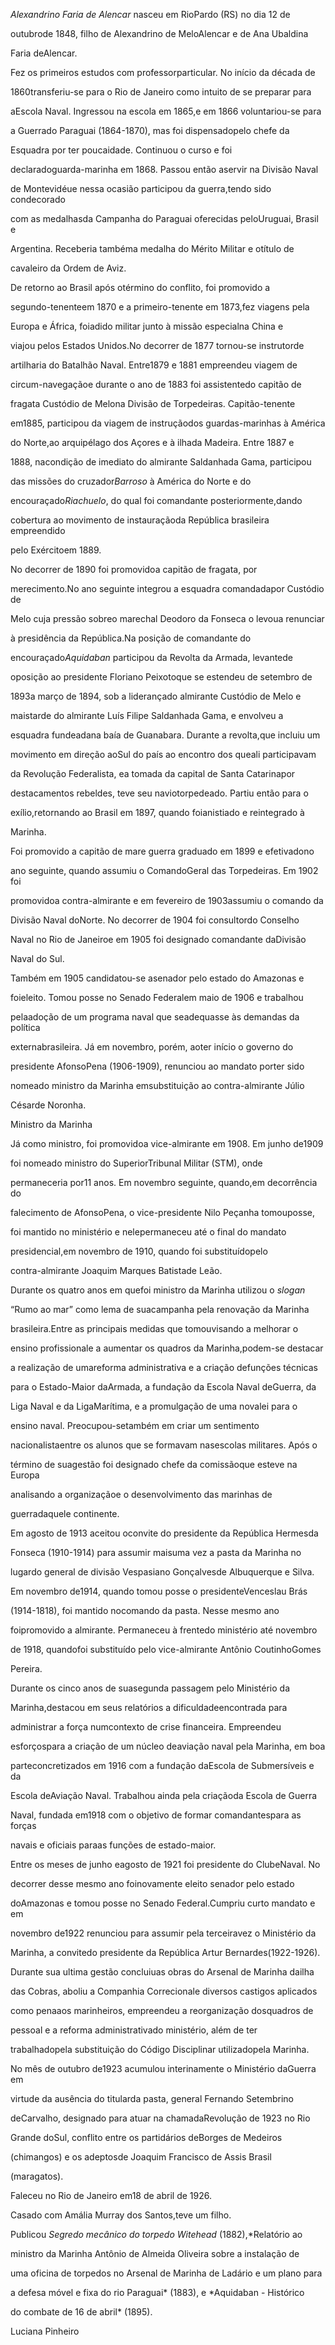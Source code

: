 

*Alexandrino Faria de Alencar* nasceu em RioPardo (RS) no dia 12 de

outubrode 1848, filho de Alexandrino de MeloAlencar e de Ana Ubaldina

Faria deAlencar.



Fez os primeiros estudos com professorparticular. No início da década de

1860transferiu-se para o Rio de Janeiro como intuito de se preparar para

aEscola Naval. Ingressou na escola em 1865,e em 1866 voluntariou-se para

a Guerrado Paraguai (1864-1870), mas foi dispensadopelo chefe da

Esquadra por ter poucaidade. Continuou o curso e foi

declaradoguarda-marinha em 1868. Passou então aservir na Divisão Naval

de Montevidéue nessa ocasião participou da guerra,tendo sido condecorado

com as medalhasda Campanha do Paraguai oferecidas peloUruguai, Brasil e

Argentina. Receberia tambéma medalha do Mérito Militar e otítulo de

cavaleiro da Ordem de Aviz.



De retorno ao Brasil após otérmino do conflito, foi promovido a

segundo-tenenteem 1870 e a primeiro-tenente em 1873,fez viagens pela

Europa e África, foiadido militar junto à missão especialna China e

viajou pelos Estados Unidos.No decorrer de 1877 tornou-se instrutorde

artilharia do Batalhão Naval. Entre1879 e 1881 empreendeu viagem de

circum-navegaçãoe durante o ano de 1883 foi assistentedo capitão de

fragata Custódio de Melona Divisão de Torpedeiras. Capitão-tenente

em1885, participou da viagem de instruçãodos guardas-marinhas à América

do Norte,ao arquipélago dos Açores e à ilhada Madeira. Entre 1887 e

1888, nacondição de imediato do almirante Saldanhada Gama, participou

das missões do cruzador*Barroso* à América do Norte e do

encouraçado*Riachuelo*, do qual foi comandante posteriormente,dando

cobertura ao movimento de instauraçãoda República brasileira empreendido

pelo Exércitoem 1889.



No decorrer de 1890 foi promovidoa capitão de fragata, por

merecimento.No ano seguinte integrou a esquadra comandadapor Custódio de

Melo cuja pressão sobreo marechal Deodoro da Fonseca o levoua renunciar

à presidência da República.Na posição de comandante do

encouraçado*Aquidaban* participou da Revolta da Armada, levantede

oposição ao presidente Floriano Peixotoque se estendeu de setembro de

1893a março de 1894, sob a liderançado almirante Custódio de Melo e

maistarde do almirante Luís Filipe Saldanhada Gama, e envolveu a

esquadra fundeadana baía de Guanabara. Durante a revolta,que incluiu um

movimento em direção aoSul do país ao encontro dos queali participavam

da Revolução Federalista, ea tomada da capital de Santa Catarinapor

destacamentos rebeldes, teve seu naviotorpedeado. Partiu então para o

exílio,retornando ao Brasil em 1897, quando foianistiado e reintegrado à

Marinha.



Foi promovido a capitão de mare guerra graduado em 1899 e efetivadono

ano seguinte, quando assumiu o ComandoGeral das Torpedeiras. Em 1902 foi

promovidoa contra-almirante e em fevereiro de 1903assumiu o comando da

Divisão Naval doNorte. No decorrer de 1904 foi consultordo Conselho

Naval no Rio de Janeiroe em 1905 foi designado comandante daDivisão

Naval do Sul.



Também em 1905 candidatou-se asenador pelo estado do Amazonas e

foieleito. Tomou posse no Senado Federalem maio de 1906 e trabalhou

pelaadoção de um programa naval que seadequasse às demandas da política

externabrasileira. Já em novembro, porém, aoter início o governo do

presidente AfonsoPena (1906-1909), renunciou ao mandato porter sido

nomeado ministro da Marinha emsubstituição ao contra-almirante Júlio

Césarde Noronha.



Ministro da Marinha



Já como ministro, foi promovidoa vice-almirante em 1908. Em junho de1909

foi nomeado ministro do SuperiorTribunal Militar (STM), onde

permaneceria por11 anos. Em novembro seguinte, quando,em decorrência do

falecimento de AfonsoPena, o vice-presidente Nilo Peçanha tomouposse,

foi mantido no ministério e nelepermaneceu até o final do mandato

presidencial,em novembro de 1910, quando foi substituídopelo

contra-almirante Joaquim Marques Batistade Leão.



Durante os quatro anos em quefoi ministro da Marinha utilizou o *slogan*

“Rumo ao mar” como lema de suacampanha pela renovação da Marinha

brasileira.Entre as principais medidas que tomouvisando a melhorar o

ensino profissionale a aumentar os quadros da Marinha,podem-se destacar

a realização de umareforma administrativa e a criação defunções técnicas

para o Estado-Maior daArmada, a fundação da Escola Naval deGuerra, da

Liga Naval e da LigaMarítima, e a promulgação de uma novalei para o

ensino naval. Preocupou-setambém em criar um sentimento

nacionalistaentre os alunos que se formavam nasescolas militares. Após o

término de suagestão foi designado chefe da comissãoque esteve na Europa

analisando a organizaçãoe o desenvolvimento das marinhas de

guerradaquele continente.



Em agosto de 1913 aceitou oconvite do presidente da República Hermesda

Fonseca (1910-1914) para assumir maisuma vez a pasta da Marinha no

lugardo general de divisão Vespasiano Gonçalvesde Albuquerque e Silva.

Em novembro de1914, quando tomou posse o presidenteVenceslau Brás

(1914-1818), foi mantido nocomando da pasta. Nesse mesmo ano

foipromovido a almirante. Permaneceu à frentedo ministério até novembro

de 1918, quandofoi substituído pelo vice-almirante Antônio CoutinhoGomes

Pereira.



Durante os cinco anos de suasegunda passagem pelo Ministério da

Marinha,destacou em seus relatórios a dificuldadeencontrada para

administrar a força numcontexto de crise financeira. Empreendeu

esforçospara a criação de um núcleo deaviação naval pela Marinha, em boa

parteconcretizados em 1916 com a fundação daEscola de Submersíveis e da

Escola deAviação Naval. Trabalhou ainda pela criaçãoda Escola de Guerra

Naval, fundada em1918 com o objetivo de formar comandantespara as forças

navais e oficiais paraas funções de estado-maior.



Entre os meses de junho eagosto de 1921 foi presidente do ClubeNaval. No

decorrer desse mesmo ano foinovamente eleito senador pelo estado

doAmazonas e tomou posse no Senado Federal.Cumpriu curto mandato e em

novembro de1922 renunciou para assumir pela terceiravez o Ministério da

Marinha, a convitedo presidente da República Artur Bernardes(1922-1926).



Durante sua ultima gestão concluiuas obras do Arsenal de Marinha dailha

das Cobras, aboliu a Companhia Correcionale diversos castigos aplicados

como penaaos marinheiros, empreendeu a reorganização dosquadros de

pessoal e a reforma administrativado ministério, além de ter

trabalhadopela substituição do Código Disciplinar utilizadopela Marinha.

No mês de outubro de1923 acumulou interinamente o Ministério daGuerra em

virtude da ausência do titularda pasta, general Fernando Setembrino

deCarvalho, designado para atuar na chamadaRevolução de 1923 no Rio

Grande doSul, conflito entre os partidários deBorges de Medeiros

(chimangos) e os adeptosde Joaquim Francisco de Assis Brasil

(maragatos).



Faleceu no Rio de Janeiro em18 de abril de 1926.



Casado com Amália Murray dos Santos,teve um filho.



Publicou *Segredo mecânico do torpedo Witehead* (1882),*Relatório ao

ministro da Marinha Antônio de Almeida Oliveira sobre a instalação de

uma oficina de torpedos no Arsenal de Marinha de Ladário e um plano para

a defesa móvel e fixa do rio Paraguai* (1883), e *Aquidaban - Histórico

do combate de 16 de abril* (1895).



Luciana Pinheiro



